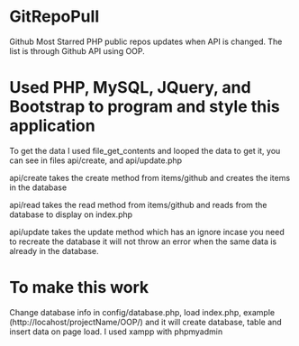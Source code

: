 # GitRepoPull

Github Most Starred PHP public repos updates when API is changed. The list is through Github API using OOP.

# Used PHP, MySQL, JQuery, and Bootstrap to program and style this application

To get the data I used file_get_contents and looped the data to get it, you can see in files api/create, and api/update.php

api/create takes the create method from items/github and creates the items in the database

api/read takes the read method from items/github and reads from the database to display on index.php

api/update takes the update method which has an ignore incase you need to recreate the database it will not throw an error when the same data is already in the database.

# To make this work

Change database info in config/database.php, load index.php, example (http://locahost/projectName/OOP/) and it will create database, table and insert data on page load. I used xampp with phpmyadmin

